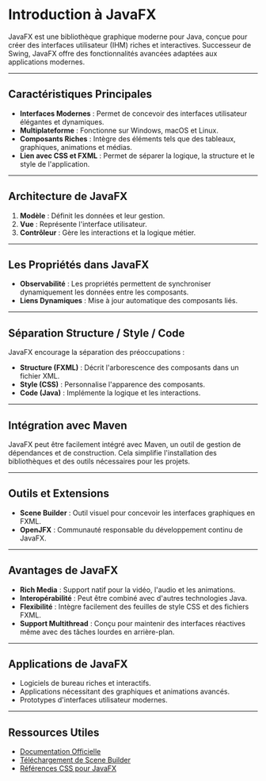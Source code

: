 # Introduction à JavaFX

JavaFX est une bibliothèque graphique moderne pour Java, conçue pour créer des interfaces utilisateur (IHM) riches et interactives. Successeur de Swing, JavaFX offre des fonctionnalités avancées adaptées aux applications modernes.

---

## Caractéristiques Principales

- **Interfaces Modernes** : Permet de concevoir des interfaces utilisateur élégantes et dynamiques.
- **Multiplateforme** : Fonctionne sur Windows, macOS et Linux.
- **Composants Riches** : Intègre des éléments tels que des tableaux, graphiques, animations et médias.
- **Lien avec CSS et FXML** : Permet de séparer la logique, la structure et le style de l'application.

---

## Architecture de JavaFX

1. **Modèle** : Définit les données et leur gestion.
2. **Vue** : Représente l'interface utilisateur.
3. **Contrôleur** : Gère les interactions et la logique métier.

---

## Les Propriétés dans JavaFX

- **Observabilité** : Les propriétés permettent de synchroniser dynamiquement les données entre les composants.
- **Liens Dynamiques** : Mise à jour automatique des composants liés.

---

## Séparation Structure / Style / Code

JavaFX encourage la séparation des préoccupations :
- **Structure (FXML)** : Décrit l'arborescence des composants dans un fichier XML.
- **Style (CSS)** : Personnalise l'apparence des composants.
- **Code (Java)** : Implémente la logique et les interactions.

---

## Intégration avec Maven

JavaFX peut être facilement intégré avec Maven, un outil de gestion de dépendances et de construction. Cela simplifie l'installation des bibliothèques et des outils nécessaires pour les projets.

---

## Outils et Extensions

- **Scene Builder** : Outil visuel pour concevoir les interfaces graphiques en FXML.
- **OpenJFX** : Communauté responsable du développement continu de JavaFX.

---

## Avantages de JavaFX

- **Rich Media** : Support natif pour la vidéo, l'audio et les animations.
- **Interopérabilité** : Peut être combiné avec d'autres technologies Java.
- **Flexibilité** : Intègre facilement des feuilles de style CSS et des fichiers FXML.
- **Support Multithread** : Conçu pour maintenir des interfaces réactives même avec des tâches lourdes en arrière-plan.

---

## Applications de JavaFX

- Logiciels de bureau riches et interactifs.
- Applications nécessitant des graphiques et animations avancés.
- Prototypes d'interfaces utilisateur modernes.

---

## Ressources Utiles

- [Documentation Officielle](https://openjfx.io)
- [Téléchargement de Scene Builder](https://gluonhq.com/products/scene-builder/)
- [Références CSS pour JavaFX](https://openjfx.io/javadoc/21/javafx/scene/doc-files/cssref.html)
